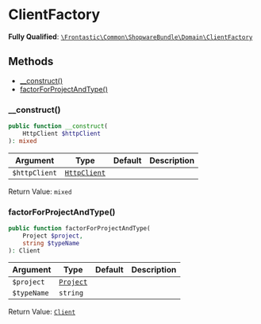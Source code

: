 #  ClientFactory

**Fully Qualified**: [`\Frontastic\Common\ShopwareBundle\Domain\ClientFactory`](../../../../src/php/ShopwareBundle/Domain/ClientFactory.php)

## Methods

* [__construct()](#__construct)
* [factorForProjectAndType()](#factorforprojectandtype)

### __construct()

```php
public function __construct(
    HttpClient $httpClient
): mixed
```

Argument|Type|Default|Description
--------|----|-------|-----------
`$httpClient`|[`HttpClient`](../../HttpClient.md)||

Return Value: `mixed`

### factorForProjectAndType()

```php
public function factorForProjectAndType(
    Project $project,
    string $typeName
): Client
```

Argument|Type|Default|Description
--------|----|-------|-----------
`$project`|[`Project`](../../ReplicatorBundle/Domain/Project.md)||
`$typeName`|`string`||

Return Value: [`Client`](Client.md)

